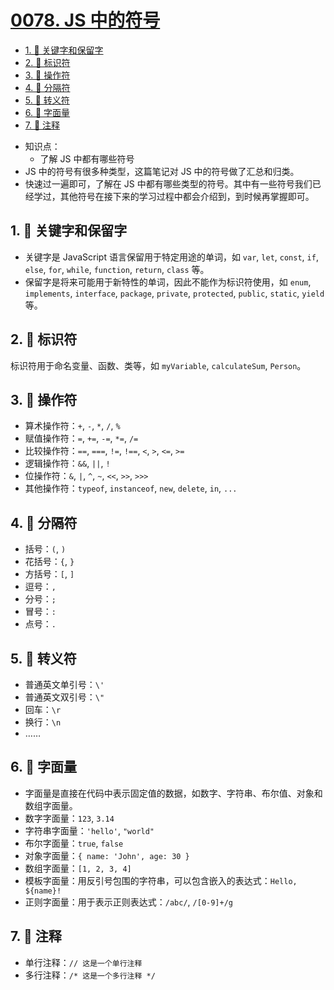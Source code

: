 # [0078. JS 中的符号](https://github.com/Tdahuyou/TNotes.html-css-js/tree/main/notes/0078.%20JS%20%E4%B8%AD%E7%9A%84%E7%AC%A6%E5%8F%B7)

<!-- region:toc -->

- [1. 📒 关键字和保留字](#1--关键字和保留字)
- [2. 📒 标识符](#2--标识符)
- [3. 📒 操作符](#3--操作符)
- [4. 📒 分隔符](#4--分隔符)
- [5. 📒 转义符](#5--转义符)
- [6. 📒 字面量](#6--字面量)
- [7. 📒 注释](#7--注释)

<!-- endregion:toc -->
- 知识点：
  - 了解 JS 中都有哪些符号
- JS 中的符号有很多种类型，这篇笔记对 JS 中的符号做了汇总和归类。
- 快速过一遍即可，了解在 JS 中都有哪些类型的符号。其中有一些符号我们已经学过，其他符号在接下来的学习过程中都会介绍到，到时候再掌握即可。

## 1. 📒 关键字和保留字

- 关键字是 JavaScript 语言保留用于特定用途的单词，如 `var`, `let`, `const`, `if`, `else`, `for`, `while`, `function`, `return`, `class` 等。
- 保留字是将来可能用于新特性的单词，因此不能作为标识符使用，如 `enum`, `implements`, `interface`, `package`, `private`, `protected`, `public`, `static`, `yield` 等。

## 2. 📒 标识符

标识符用于命名变量、函数、类等，如 `myVariable`, `calculateSum`, `Person`。

## 3. 📒 操作符

- 算术操作符：`+`, `-`, `*`, `/`, `%`
- 赋值操作符：`=`, `+=`, `-=`, `*=`, `/=`
- 比较操作符：`==`, `===`, `!=`, `!==`, `<`, `>`, `<=`, `>=`
- 逻辑操作符：`&&`, `||`, `!`
- 位操作符：`&`, `|`, `^`, `~`, `<<`, `>>`, `>>>`
- 其他操作符：`typeof`, `instanceof`, `new`, `delete`, `in`, `...`

## 4. 📒 分隔符

- 括号：`(`, `)`
- 花括号：`{`, `}`
- 方括号：`[`, `]`
- 逗号：`,`
- 分号：`;`
- 冒号：`:`
- 点号：`.`

## 5. 📒 转义符

- 普通英文单引号：`\'`
- 普通英文双引号：`\"`
- 回车：`\r`
- 换行：`\n`
- ……

## 6. 📒 字面量

- 字面量是直接在代码中表示固定值的数据，如数字、字符串、布尔值、对象和数组字面量。
- 数字字面量：`123`, `3.14`
- 字符串字面量：`'hello'`, `"world"`
- 布尔字面量：`true`, `false`
- 对象字面量：`{ name: 'John', age: 30 }`
- 数组字面量：`[1, 2, 3, 4]`
- 模板字面量：用反引号包围的字符串，可以包含嵌入的表达式：``Hello, ${name}!``
- 正则字面量：用于表示正则表达式：`/abc/`, `/[0-9]+/g`

## 7. 📒 注释

- 单行注释：`// 这是一个单行注释`
- 多行注释：`/* 这是一个多行注释 */`
